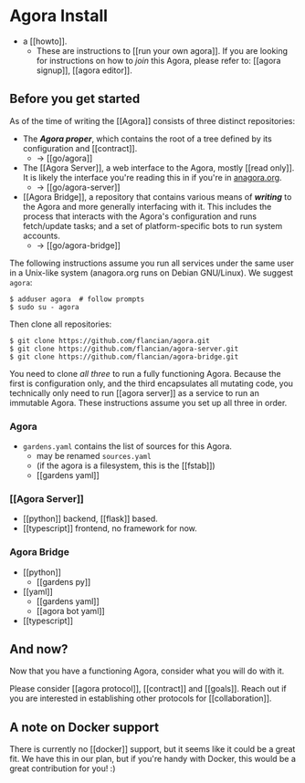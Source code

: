 # Agora Install

- a [[howto]].
  - These are instructions to [[run your own agora]]. If you are looking for instructions on how to *join* this Agora, please refer to: [[agora signup]], [[agora editor]].

## Before you get started

As of the time of writing the [[Agora]] consists of three distinct repositories:

- The ***Agora proper***, which contains the root of a tree defined by its configuration and [[contract]].
  - -> [[go/agora]]
- The [[Agora Server]], a web interface to the Agora, mostly [[read only]]. It is likely the interface you're reading this in if you're in [anagora.org](https://anagora.org).
  - -> [[go/agora-server]]
- [[Agora Bridge]], a repository that contains various means of ***writing*** to the Agora and more generally interfacing with it. This includes the process that interacts with the Agora's configuration and runs fetch/update tasks; and a set of platform-specific bots to run system accounts.
  - -> [[go/agora-bridge]]


The following instructions assume you run all services under the same user in a Unix-like system (anagora.org runs on Debian GNU/Linux). We suggest `agora`:

```
$ adduser agora  # follow prompts
$ sudo su - agora
```

Then clone all repositories:

```
$ git clone https://github.com/flancian/agora.git
$ git clone https://github.com/flancian/agora-server.git
$ git clone https://github.com/flancian/agora-bridge.git
```

You need to clone *all three* to run a fully functioning Agora. Because the first is configuration only, and the third encapsulates all mutating code, you technically only need to run [[agora server]] as a service to run an immutable Agora. These instructions assume you set up all three in order.

### Agora

- `gardens.yaml` contains the list of sources for this Agora.
  - may be renamed `sources.yaml`
  - (if the agora is a filesystem, this is the [[fstab]])
  - [[gardens yaml]]

### [[Agora Server]]
- [[python]] backend, [[flask]] based.
- [[typescript]] frontend, no framework for now.

### Agora Bridge
- [[python]] 
  - [[gardens py]]
- [[yaml]]
  - [[gardens yaml]]
  - [[agora bot yaml]]
- [[typescript]]

## And now?

Now that you have a functioning Agora, consider what you will do with it.

Please consider [[agora protocol]], [[contract]] and [[goals]]. Reach out if you are interested in establishing other protocols for [[collaboration]].

## A note on Docker support

There is currently no [[docker]] support, but it seems like it could be a great fit. We have this in our plan, but if you're handy with Docker, this would be a great contribution for you! :)